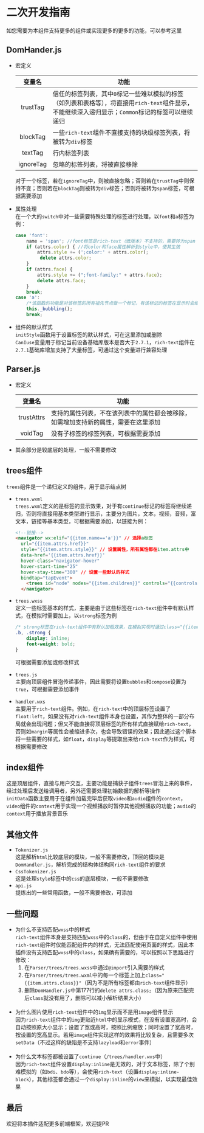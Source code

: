 # 二次开发指南 ##
如您需要为本组件支持更多的组件或实现更多的更多的功能，可以参考这里
## DomHander.js ##
- 宏定义  

  | 变量名 | 功能 |
  |:---:|---|
  | trustTag | 信任的标签列表，其中`0`标记一些难以模拟的标签（如列表和表格等），将直接用`rich-text`组件显示，不能继续深入递归显示；`Common`标记的标签可以继续递归 |
  | blockTag | 一些`rich-text`组件不直接支持的块级标签列表，将被转为`div`标签 |
  | textTag | 行内标签列表 |
  | ignoreTag | 忽略的标签列表，将被直接移除 |
  
  对于一个标签，若在`ignoreTag`中，则被直接忽略；否则若在`trustTag`中则保持不变；否则若在`blockTag`则被转为`div`标签；否则将被转为`span`标签，可根据需要添加

- 属性处理  
  在一个大的`switch`中对一些需要特殊处理的标签进行处理，以`font`和`a`标签为例：
  ```javascript
  case 'font':
      name = 'span'; //font标签是rich-text（低版本）不支持的，需要转为span
      if (attrs.color) { //将color和face属性解析到style中，使其生效
          attrs.style += (';color:' + attrs.color);
           delete attrs.color;
      }
      if (attrs.face) {
          attrs.style += (";font-family:" + attrs.face);
          delete attrs.face;
      }
      break;
  case 'a':
      /*该函数的功能是对该标签的所有祖先节点做一个标记，有该标记的标签在显示时会继续递归深入，这样才能实现自定义的a标签点击效果*/
      this._bubbling(); 
      break;
  ```

- 组件的默认样式  
  `initStyle`函数用于设置标签的默认样式，可在这里添加或删除  
  `CanIuse`变量用于标记当前设备基础库版本是否大于`2.7.1`，`rich-text`组件在`2.7.1`基础库增加支持了大量标签，可通过这个变量进行兼容处理  

## Parser.js ##
- 宏定义
  
  | 变量名 | 功能 |
  |:---:|---|
  | trustAttrs | 支持的属性列表，不在该列表中的属性都会被移除，如需增加支持新的属性，需要在这里添加 |
  | voidTag | 没有子标签的标签列表，可根据需要添加 |

- 其余部分是较底层的处理，一般不需要修改

## trees组件 ##

`trees`组件是一个递归定义的组件，用于显示结点树
- `trees.wxml`  
  `trees.wxml`定义的是标签的显示效果，对于有`continue`标记的标签将继续递归，否则将直接用基本类型进行显示，主要分为图片，文本，视频，音频，富文本，链接等基本类型，可根据需要添加，以链接为例：
  ```html
  <!--链接-->
  <navigator wx:elif="{{item.name=='a'}}" // 选择a标签
    url="{{item.attrs.href}}" 
    style="{{item.attrs.style}}" // 设置属性，所有属性都在item.attrs中
    data-href='{{item.attrs.href}}' 
    hover-class="navigator-hover" 
    hover-start-time="25" 
    hover-stay-time="300" // 设置一些默认的样式
    bindtap="tapEvent">
      <trees id="node" nodes="{{item.children}}" controls="{{controls}}" />
    </navigator>
  ```
- `trees.wxss`  
  定义一些标签基本的样式，主要是由于这些标签在`rich-text`组件中有默认样式，在模拟时需要加上，以`strong`标签为例
  ```css
  /* strong标签在rich-text组件中有默认加粗效果，在模拟实现时通过class="{{item.name}}"的方式加上这个效果 */
  .b, .strong {
      display: inline;
      font-weight: bold;
  }
  ```
  可根据需要添加或修改样式

- `trees.js`  
  主要向顶层组件冒泡传递事件，因此需要将设置`bubbles`和`compose`设置为`true`，可根据需要添加事件

- `handler.wxs`  
  主要用于`rich-text`组件。例如，在`rich-text`中的顶层标签设置了`float:left`，如果没有对`rich-text`组件本身也设置，其作为整体的一部分布局就会出现问题；但又不能直接将顶层标签的所有样式直接赋给`rich-text`，否则如`margin`等属性会被缩进多次，也会导致错误的效果；因此通过这个脚本将一些需要的样式，如`float`，`display`等提取出来给`rich-text`作为样式，可根据需要修改

## index组件 ##
这是顶层组件，直接与用户交互，主要功能是捕获子组件`trees`冒泡上来的事件，经过处理后发送给调用者，另外还需要处理初始数据的解析等操作  
`initData`函数主要用于在组件加载完毕后获取`video`和`audio`组件的`context`，`video`组件的`context`用于实现一个视频播放时暂停其他视频播放的功能；`audio`的`context`用于播放背景音乐

## 其他文件 ##
- `Tokenizer.js`  
  这是解析`html`比较底层的模块，一般不需要修改，顶层的模块是`DomHandler.js`，解析完成的结构体结构同`rich-text`组件的要求
- `CssTokenizer.js`  
  这是处理`style`标签中的`css`的底层模块，一般不需要修改
- `api.js`  
  提炼出的一些常用函数，一般不需要修改，可添加

## 一些问题 ##
- 为什么不支持匹配`wxss`中的样式  
  `rich-text`组件本身是支持匹配`wxss`中的`class`的，但由于在自定义组件中使用`rich-text`组件时仅能匹配组件内的样式，无法匹配使用页面的样式，因此本插件没有支持匹配`wxss`中的`class`，如果确有需要的，可以按照以下思路进行修改：  
  1. 在`Parser/trees/trees.wxss`中通过`@import`引入需要的样式  
  2. 在`Parser/trees/trees.wxml`中的每一个标签上加上`class="{{item.attrs.class}}"`（因为不是所有标签都由`rich-text`组件显示）  
  3. 删除`DomHandler.js`中第177行的`delete attrs.class;`（因为原来匹配完后`class`就没有用了，删除可以减小解析结果大小）  
&nbsp;
- 为什么图片使用`rich-text`组件中的`img`显示而不是用`image`组件显示  
  因为`rich-text`组件中的`img`更贴近`html`中的显示模式，在没有设置宽高时，会自动按照原大小显示；设置了宽或高时，按照比例缩放；同时设置了宽高时，按设置的宽高显示。若用`image`组件实现这样的效果将比较复杂，且需要多次`setData`（不过这样的缺陷是不支持`lazyload`和`error`事件）  
&nbsp;
- 为什么文本标签都被设置了`continue`（`/trees/handler.wxs`中）  
  因为`rich-text`组件设置`display:inline`是无效的，对于文本标签，除了个别难模拟的（如`bdi`、`bdo`等），会使用`rich-text`（设置`display:inline-block`），其他标签都会通过一个`display:inline`的`view`来模拟，以实现最佳效果  

## 最后 ##
欢迎将本插件适配更多前端框架，欢迎提PR
